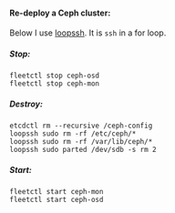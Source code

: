 #### Re-deploy a Ceph cluster:

Below I use [loopssh](https://github.com/h0tbird/puppet-r_kvm/blob/7af814a9655975117445f4e338466f0ec45b8b9e/templates/coreos/cloud-config.erb#L106-L114). It is `ssh` in a for loop.

##### Stop:

```
fleetctl stop ceph-osd
fleetctl stop ceph-mon
```

##### Destroy:

```
etcdctl rm --recursive /ceph-config
loopssh sudo rm -rf /etc/ceph/*
loopssh sudo rm -rf /var/lib/ceph/*
loopssh sudo parted /dev/sdb -s rm 2
```

##### Start:

```
fleetctl start ceph-mon
fleetctl start ceph-osd
```
